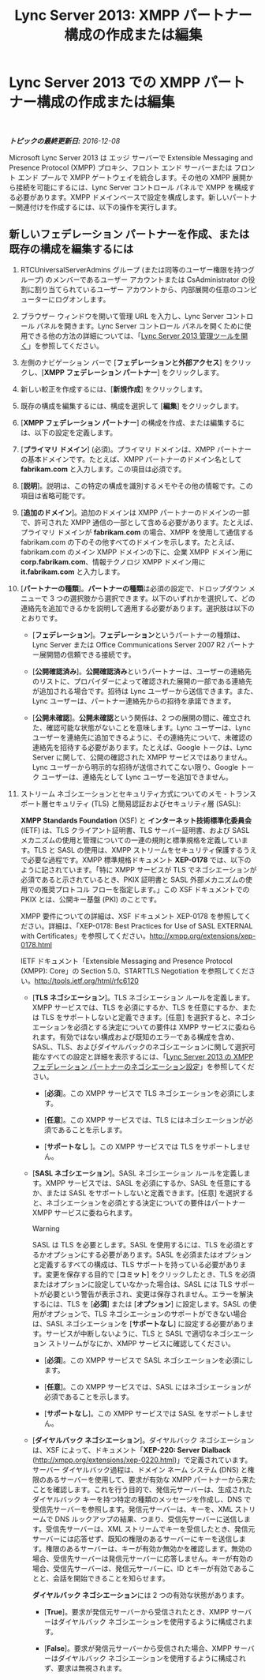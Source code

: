 ﻿---
title: 'Lync Server 2013: XMPP パートナー構成の作成または編集'
TOCTitle: XMPP パートナー構成の作成または編集
ms:assetid: 362dbe5e-8ee9-4aba-8c26-5907312b4a60
ms:mtpsurl: https://technet.microsoft.com/ja-jp/library/JJ552447(v=OCS.15)
ms:contentKeyID: 49115211
ms.date: 12/10/2016
mtps_version: v=OCS.15
ms.translationtype: HT
---

# Lync Server 2013 での XMPP パートナー構成の作成または編集

 

_**トピックの最終更新日:** 2016-12-08_

Microsoft Lync Server 2013 は エッジ サーバーで Extensible Messaging and Presence Protocol (XMPP) プロキシ、フロント エンド サーバーまたは フロント エンド プールで XMPP ゲートウェイを統合します。その他の XMPP 展開から接続を可能にするには、Lync Server コントロール パネルで XMPP を構成する必要があります。XMPP ドメインベースで設定を構成します。新しいパートナー関連付けを作成するには、以下の操作を実行します。

## 新しいフェデレーション パートナーを作成、または既存の構成を編集するには

1.  RTCUniversalServerAdmins グループ (または同等のユーザー権限を持つグループ) のメンバーであるユーザー アカウントまたは CsAdministrator の役割に割り当てられているユーザー アカウントから、内部展開の任意のコンピューターにログオンします。

2.  ブラウザー ウィンドウを開いて管理 URL を入力し、Lync Server コントロール パネルを開きます。Lync Server コントロール パネルを開くために使用できる他の方法の詳細については、「[Lync Server 2013 管理ツールを開く](lync-server-2013-open-lync-server-administrative-tools.md)」を参照してください。

3.  左側のナビゲーション バーで \[**フェデレーションと外部アクセス**\] をクリックし、\[**XMPP フェデレーション パートナー**\] をクリックします。

4.  新しい較正を作成するには、\[**新規作成**\] をクリックします。

5.  既存の構成を編集するには、構成を選択して \[**編集**\] をクリックします。

6.  \[**XMPP フェデレーション パートナー**\] の構成を作成、または編集するには、以下の設定を定義します。

7.  \[**プライマリ ドメイン**\] (必須)。プライマリ ドメインは、XMPP パートナーの基本ドメインです。たとえば、XMPP パートナーのドメイン名として **fabrikam.com** と入力します。この項目は必須です。

8.  \[**説明**\]。説明は、この特定の構成を識別するメモやその他の情報です。この項目は省略可能です。

9.  \[**追加のドメイン**\]。追加のドメインは XMPP パートナーのドメインの一部で、許可された XMPP 通信の一部として含める必要があります。たとえば、プライマリ ドメインが **fabrikam.com** の場合、XMPP を使用して通信する fabrikam.com の下のその他すべてのドメインを示します。たとえば、fabrikam.com のメイン XMPP ドメインの下に、企業 XMPP ドメイン用に **corp.fabrikam.com**、情報テクノロジ XMPP ドメイン用に **it.fabrikam.com** と入力します。

10. \[**パートナーの種類**\]。**パートナーの種類**は必須の設定で、ドロップダウン メニューで 3 つの選択肢から選択できます。以下のいずれかを選択して、どの連絡先を追加できるかを説明して適用する必要があります。選択肢は以下のとおりです。
    
      - \[**フェデレーション**\]。**フェデレーション**というパートナーの種類は、Lync Server または Office Communications Server 2007 R2 パートナー展開間の信頼できる接続です。
    
      - \[**公開確認済み**\]。**公開確認済み**というパートナーは、ユーザーの連絡先のリストに、プロバイダーによって確認された展開の一部である連絡先が追加される場合です。招待は Lync ユーザーから送信できます。また、Lync ユーザーは、パートナー連絡先からの招待を承諾できます。
    
      - \[**公開未確認**\]。**公開未確認**という関係は、2 つの展開の間に、確立された、確認可能な状態がないことを意味します。Lync ユーザーは、Lync ユーザーを連絡先に追加できるように、その連絡先について、未確認の連絡先を招待する必要があります。たとえば、Google トークは、Lync Server に関して、公開の確認された XMPP サービスではありません。Lync ユーザーから明示的な招待が送信されてこない限り、Google トーク ユーザーは、連絡先として Lync ユーザーを追加できません。

11. ストリーム ネゴシエーションとセキュリティ方式についてのメモ - トランスポート層セキュリティ (TLS) と簡易認証およびセキュリティ層 (SASL):
    
    **XMPP Standards Foundation** (XSF) と **インターネット技術標準化委員会** (IETF) は、TLS クライアント証明書、TLS サーバー証明書、および SASL メカニズムの使用と管理についての一連の規則と標準規格を定義しています。TLS と SASL の使用は、XMPP ストリームをセキュリティ保護するうえで必要な過程です。XMPP 標準規格ドキュメント **XEP-0178** では、以下のように記されています。「特に XMPP サービスが TLS でネゴシエーションが必須であると示されているとき、PKIX 証明書と SASL 外部メカニズムの使用での推奨プロトコル フローを指定します。」この XSF ドキュメントでの PKIX とは、公開キー基盤 (PKI) のことです。
    
    XMPP 要件についての詳細は、XSF ドキュメント XEP-0178 を参照してください。詳細は、「XEP-0178: Best Practices for Use of SASL EXTERNAL with Certificates」を参照してください。<http://xmpp.org/extensions/xep-0178.html>
    
    IETF ドキュメント「Extensible Messaging and Presence Protocol (XMPP): Core」の Section 5.0、STARTTLS Negotiation を参照してください。<http://tools.ietf.org/html/rfc6120>
    
      - \[**TLS ネゴシエーション**\]。TLS ネゴシエーション ルールを定義します。XMPP サービスでは、TLS を必須にするか、TLS を任意にするか、または TLS をサポートしないと定義できます。\[任意\] を選択すると、ネゴシエーションを必須とする決定についての要件は XMPP サービスに委ねられます。有効ではない構成および既知のエラーである構成を含め、SASL、TLS、およびダイヤルバックのネゴシエーションに関して選択可能なすべての設定と詳細を表示するには、「[Lync Server 2013 の XMPP フェデレーション パートナーのネゴシエーション設定](lync-server-2013-negotiation-settings-for-xmpp-federated-partners.md)」を参照してください。
        
          -   
            \[**必須**\]。この XMPP サービスで TLS ネゴシエーションを必須にします。
        
          -   
            \[**任意**\]。この XMPP サービスでは、TLS にはネゴシエーションが必須であることを示します。
        
          -   
            \[**サポートなし** \]。この XMPP サービスでは TLS をサポートしません。
    
      - \[**SASL ネゴシエーション**\]。SASL ネゴシエーション ルールを定義します。XMPP サービスでは、SASL を必須にするか、SASL を任意にするか、または SASL をサポートしないと定義できます。\[任意\] を選択すると、ネゴシエーションを必須とする決定についての要件はパートナー XMPP サービスに委ねられます。
        

        > [!WARNING]
        > SASL は TLS を必要とします。SASL を使用するには、TLS を必須とするかオプションにする必要があります。SASL を必須またはオプションと定義するすべての構成は、TLS サポートを持っている必要があります。変更を保存する目的で [<STRONG>コミット</STRONG>] をクリックしたとき、TLS を必須またはオプションに設定していなかった場合は、SASL には TLS サポートが必要という警告が表示され、変更は保存されません。エラーを解決するには、TLS を [<STRONG>必須</STRONG>] または [<STRONG>オプション</STRONG>] に設定します。SASL の使用がオプションで、TLS ネゴシエーションのサポートができない場合は、SASL ネゴシエーションを [<STRONG>サポートなし</STRONG>] に設定する必要があります。サービスが中断しないように、TLS と SASL で適切なネゴシエーション ストリームがなにか、XMPP サービスに確認してください。

        
          -   
            \[**必須**\]。この XMPP サービスで SASL ネゴシエーションを必須にします。
        
          -   
            \[**任意**\]。この XMPP サービスでは、SASL にはネゴシエーションが必須であることを示します。
        
          -   
            \[**サポートなし**\]。この XMPP サービスでは SASL をサポートしません。
    
      - \[**ダイヤルバック ネゴシエーション**\]。ダイヤルバック ネゴシエーションは、XSF によって、ドキュメント「**XEP-220: Server Dialback** (<http://xmpp.org/extensions/xep-0220.html>)」で定義されています。サーバー ダイヤルバック過程は、ドメイン ネーム システム (DNS) と権限のあるサーバーを使用して、要求が有効な XMPP パートナーから来たことを確認します。これを行う目的で、発信元サーバーは、生成されたダイヤルバック キーを持つ特定の種類のメッセージを作成し、DNS で受信先サーバーを参照します。発信元サーバーは、キーを、XML ストリームで DNS ルックアップの結果、つまり、受信先サーバーに送信します。受信先サーバーは、XML ストリームでキーを受信したとき、発信元サーバーには応答せず、既知の権限のあるサーバーにキーを送信します。権限のあるサーバーは、キーが有効か無効かを確認します。無効の場合、受信先サーバーは発信元サーバーに応答しません。キーが有効の場合、受信先サーバーは、発信元サーバーに、ID とキーが有効であることと、会話を開始できることを知らせます。
        
        **ダイヤルバック ネゴシエーション**には 2 つの有効な状態があります。
        
          -   
            \[**True**\]。要求が発信元サーバーから受信されたとき、XMPP サーバーはダイヤルバック ネゴシエーションを使用するように構成されます。
        
          -   
            \[**False**\]。要求が発信元サーバーから受信された場合、XMPP サーバーはダイヤルバック ネゴシエーションを使用するように構成されず、要求は無視されます。

